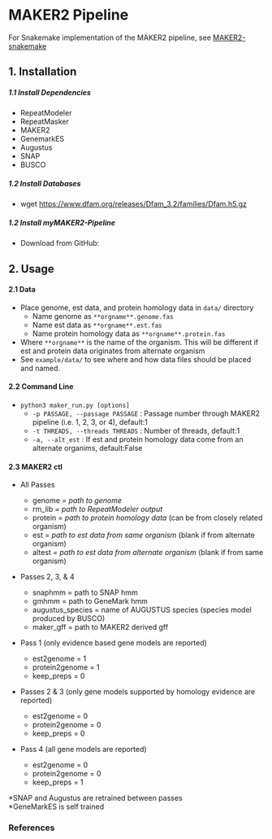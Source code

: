 # MAKER2 Pipeline

For Snakemake implementation of the MAKER2 pipeline, see [MAKER2-snakemake](https://github.com/TheBrownLab/MAKER2-snakemake.git)

## 1. Installation
##### 1.1 Install Dependencies 
* RepeatModeler
* RepeatMasker
* MAKER2
* GenemarkES
* Augustus
* SNAP
* BUSCO
##### 1.2  Install Databases
* wget https://www.dfam.org/releases/Dfam_3.2/families/Dfam.h5.gz
##### 1.2  Install myMAKER2-Pipeline
* Download from GitHub:


## 2. Usage
#### 2.1 Data
* Place genome, est data, and protein homology data in `data/` directory
    * Name genome as `**orgname**.genome.fas`
    * Name est data as `**orgname**.est.fas`
    * Name protein homology data as `**orgname**.protein.fas`
* Where `**orgname**` is the name of the organism. This will be different if est and protein data originates from alternate organism
* See `example/data/` to see where and how data files should be placed and named.

#### 2.2 Command Line
* `python3 maker_run.py [options]`
    * `-p PASSAGE, --passage PASSAGE` : Passage number through MAKER2 pipeline (i.e. 1, 2, 3, or 4), default:1
    * `-t THREADS, --threads THREADS` : Number of threads, default:1
    * `-a, --alt_est` : If est and protein homology data come from an alternate organims, default:False

#### 2.3 MAKER2 ctl
* All Passes
    * genome = _path to genome_
    * rm_lib = _path to RepeatModeler output_
    * protein = _path to protein homology data_ (can be from closely related organism)
    * est = _path to est data from same organism_ (blank if from alternate organism)
    * altest = _path to est data from alternate organism_ (blank if from same organism)
    
    
* Passes 2, 3, & 4
    * snaphmm = path to SNAP hmm
    * gmhmm = path to GeneMark hmm
    * augustus_species = name of AUGUSTUS species (species model produced by BUSCO)
    * maker_gff = path to MAKER2 derived gff
    
    
* Pass 1 (only evidence based gene models are reported)
    * est2genome = 1
    * protein2genome = 1
    * keep_preps = 0
    
    
* Passes 2 & 3 (only gene models supported by homology evidence are reported)
    * est2genome = 0
    * protein2genome = 0
    * keep_preps = 0
    
    
* Pass 4 (all gene models are reported)
    * est2genome = 0
    * protein2genome = 0
    * keep_preps = 1

*SNAP and Augustus are retrained between passes\
*GeneMarkES is self trained
### References
